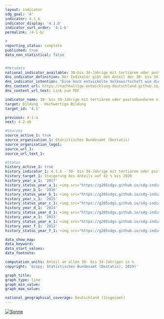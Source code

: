 ```yaml
---                       
layout: indicator                       
sdg_goal: '4'                       
indicator: 4.1.b                       
indicator_display: '4.1.b'                       
indicator_sort_order: '4-1-b'                       
permalink: /4-1-b/                       

#                       
reporting_status: complete                       
published: true                       
data_non_statistical: false                       


#Metadata                       
national_indicator_available: 30-bis 34-Jährige mit tertiärem oder postsekundarem nicht-tertiären Bildungsabschluss                       
dns_indicator_definition: Der Indikator gibt den Anteil der 30- bis 34-Jährigen an, die über einen Abschluss des Tertiärbereichs (Stufen 5 bis 8 der Internationalen Standardklassifikation des Bildungswesens, ISCED, 2011) oder einen postsekundaren nicht-tertiären Abschluss (Stufe 4 der ISCED) verfügen.                       
dns_indicator_intention: "Eine hoch entwickelte Volkswirtschaft wie die deutsche, in der der Dienstleistungssektor und der Bedarf an Wissen und Expertise immer stärker in den Vordergrund rücken, benötigt hoch qualifizierte Arbeitskräfte. Der Wert des Indikators soll daher bis zum Jahr 2020 auf 42 % steigen.Diese Zielsetzung lehnt sich an das Ziel der Strategie „Europa 2020“ der Europäischen Union an: Bis 2020 soll ein Anteil von 40 % der 30- bis 34-Jährigen in der Europäischen Union über einen tertiären Abschluss verfügen."                       
dns_content_url: https://nachhaltige-entwicklung-deutschland.github.io/open-sdg-site-starter/public/content/4.1.b.pdf                       
dns_content_url_text: Link zum PDF                       

indicator_name: 30- bis 34-Jährige mit tertiärem oder postsekundarem nicht-tertiären Abschluss                       
target: Bildung - Hochwertige Bildung                       
target_id: '4.1'                       

previous: 4-1-a                       
next: 4-2-ab                       

#Sources
source_active_1: true                               
source_organisation_1: Statistisches Bundesamt (Destatis)                               
source_organisation_logo1:                                
source_url_1:                                
source_url_text_1:                                

#Status                           
history_active_1: true                           
history_indicator_1: 4.1.b - 30- bis 34-Jährige mit tertiärem oder postsekundarem nicht-tertiären Abschluss                           
history_target_1: Steigerung des Anteils auf 42 % bis 2020
history_year_a_1: '2017'                               
history_status_year_a_1: <img src="https://g205sdgs.github.io/sdg-indicators/public/Wettersymbole/Sonne.png" alt="Sonne" />
history_year_b_1: '2016'                               
history_status_year_b_1: <img src="https://g205sdgs.github.io/sdg-indicators/public/Wettersymbole/Sonne.png" alt="Sonne" />
history_year_c_1: '2015'                               
history_status_year_c_1: <img src="https://g205sdgs.github.io/sdg-indicators/public/Wettersymbole/Sonne.png" alt="Sonne" />
history_year_d_1: '2014'                               
history_status_year_d_1: <img src="https://g205sdgs.github.io/sdg-indicators/public/Wettersymbole/Sonne.png" alt="Sonne" />
history_year_e_1: '2013'                               
history_status_year_e_1: <img src="https://g205sdgs.github.io/sdg-indicators/public/Wettersymbole/Sonne.png" alt="Sonne" />
history_year_f_1: '2012'                               
history_status_year_f_1: <img src="https://g205sdgs.github.io/sdg-indicators/public/Wettersymbole/Sonne.png" alt="Sonne" />

data_show_map:                        
data_keyword:                        
data_start_values:                        
data_footnote:                        

computation_units: Anteil an allen 30- bis 34-Jährigen in %                       
copyright: '&copy; Statistisches Bundesamt (Destatis), 2019)'                       

graph_title:                        
graph_type: line                       
graph_min_value:                        
graph_max_value:                        

national_geographical_coverage: Deutschland (Insgesamt)                       
---
```

<a href="https://nachhaltige-entwicklung-deutschland.github.io/open-sdg-site-starter/status/"><img src="https://g205sdgs.github.io/sdg-indicators/public/Wettersymbole/Sonne.png" alt="Sonne" />                           
</a>